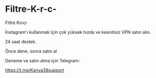 # Filtre-K-r-c-
Filtre Kırıcı

İnstagram'ı kullanmak için çok yüksek hızda ve kesintisiz VPN satın alın. 

24 saat destek.

Önce dene, sonra satın al

Deneme ve satın alma için Telegram:

https://t.me/Kanva38support
